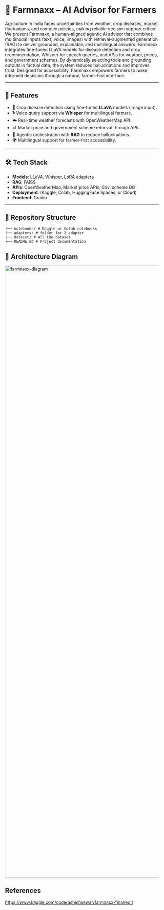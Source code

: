 # 🌱 Farmnaxx – AI Advisor for Farmers

Agriculture in India faces uncertainties from weather, crop diseases, market fluctuations, and complex policies, making reliable decision
support critical. We present Farmnaxx, a human-aligned agentic AI advisor
that combines multimodal inputs (text, voice, images) with retrieval-augmented
generation (RAG) to deliver grounded, explainable, and multilingual answers.
Farmnaxx integrates fine-tuned LLaVA models for disease detection and crop
recommendation, Whisper for speech queries, and APIs for weather, prices,
and government schemes. By dynamically selecting tools and grounding
outputs in factual data, the system reduces hallucinations and improves trust.
Designed for accessibility, Farmnaxx empowers farmers to make informed
decisions through a natural, farmer-first interface.

---

## 🚀 Features
- 🌾 Crop disease detection using fine-tuned **LLaVA** models (image input).
- 🎙️ Voice query support via **Whisper** for multilingual farmers.
- ☁️ Real-time weather forecasts with OpenWeatherMap API.
- 📊 Market price and government scheme retrieval through APIs.
- 🤖 Agentic orchestration with **RAG** to reduce hallucinations.
- 🌍 Multilingual support for farmer-first accessibility.

---

## 🛠️ Tech Stack
- **Models**: LLaVA, Whisper, LoRA adapters
- **RAG**: FAISS
- **APIs**: OpenWeatherMap, Market price APIs, Gov. scheme DB
- **Deployment**: (Kaggle, Colab, HuggingFace Spaces, or Cloud)
- **Frontend**: Gradio

---

## 📂 Repository Structure
```
├── notebooks/ # Kaggle or Colab notebooks
├── adapters/ # folder for 2 adapter
├── dataset/ # All the dataset 
├── README.md # Project documentation

```


## 🎨 Architecture Diagram
<img width="2921" height="2000" alt="farmnaxx-diagram" src="https://github.com/user-attachments/assets/529d902b-209f-4521-9013-a93eda34af23" />


## References
https://www.kaggle.com/code/ashishnewar/farmnaxx-final/edit





